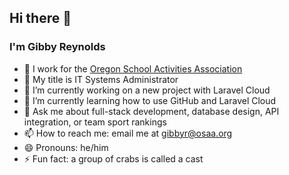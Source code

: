 ## Hi there 👋

### I'm Gibby Reynolds

- 🏢 I work for the <a href="https://www.osaa.org" target="_blank">Oregon School Activities Association</a>
- 🪪 My title is IT Systems Administrator
- 🔭 I’m currently working on a new project with Laravel Cloud
- 🌱 I’m currently learning how to use GitHub and Laravel Cloud
- 💬 Ask me about full-stack development, database design, API integration, or team sport rankings
- 📫 How to reach me: email me at gibbyr@osaa.org
- 😄 Pronouns: he/him
- ⚡ Fun fact: a group of crabs is called a cast
